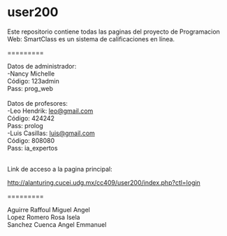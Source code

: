 ﻿user200
=========

Este repositorio contiene todas las paginas del proyecto de Programacion Web:
SmartClass es un sistema de calificaciones en línea.

=========

Datos de administrador:<br> 
-Nancy Michelle<br>
Código: 123admin<br>
Pass: prog_web<br>
<br>
Datos de profesores:<br>
-Leo Hendrik: leo@gmail.com<br>
Código: 424242 <br>
Pass: prolog<br>
-Luis Casillas: luis@gmail.com<br>
Código: 808080<br>
Pass: ia_expertos<br>
<br>

Link de acceso a la pagina principal:

http://alanturing.cucei.udg.mx/cc409/user200/index.php?ctl=login<br>



=========

Aguirre Raffoul Miguel Angel<br>
Lopez Romero Rosa Isela<br>
Sanchez Cuenca Angel Emmanuel<br>
